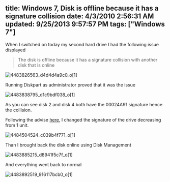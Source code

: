 title: Windows 7, Disk is offline because it has a signature collision
date: 4/3/2010 2:56:31 AM
updated: 9/25/2013 9:57:57 PM
tags: ["Windows 7"]
---
When I switched on today my second hard drive I had the following issue displayed 

> The disk is offline because it has a signature collision with another disk that is online

![4483826563_d4d4d4a9c0_o[1]](http://www.laurentkempe.com/image.axd?picture=4483826563_d4d4d4a9c0_o%5B1%5D.png "4483826563_d4d4d4a9c0_o[1]") 

Running Diskpart as administrator proved that it was the issue

![4483838795_d1c9bdf038_o[1]](http://www.laurentkempe.com/image.axd?picture=4483838795_d1c9bdf038_o%5B1%5D.png "4483838795_d1c9bdf038_o[1]") 

As you can see disk 2 and disk 4 both have the 00024A91 signature hence the collision.

Following the advise [here](http://www.howtohaven.com/system/change-disk-signature.shtml), I changed the signature of the drive decreasing from 1 unit.

![4484504524_c039b4f771_o[1]](http://www.laurentkempe.com/image.axd?picture=4484504524_c039b4f771_o%5B1%5D.png "4484504524_c039b4f771_o[1]") 

Than I brought back the disk online using Disk Management 

![4483885215_d8941f5c7f_o[1]](http://www.laurentkempe.com/image.axd?picture=4483885215_d8941f5c7f_o%5B1%5D.png "4483885215_d8941f5c7f_o[1]") 

And everything went back to normal

![4483892519_916117bcb0_o[1]](http://www.laurentkempe.com/image.axd?picture=4483892519_916117bcb0_o%5B1%5D.png "4483892519_916117bcb0_o[1]")
